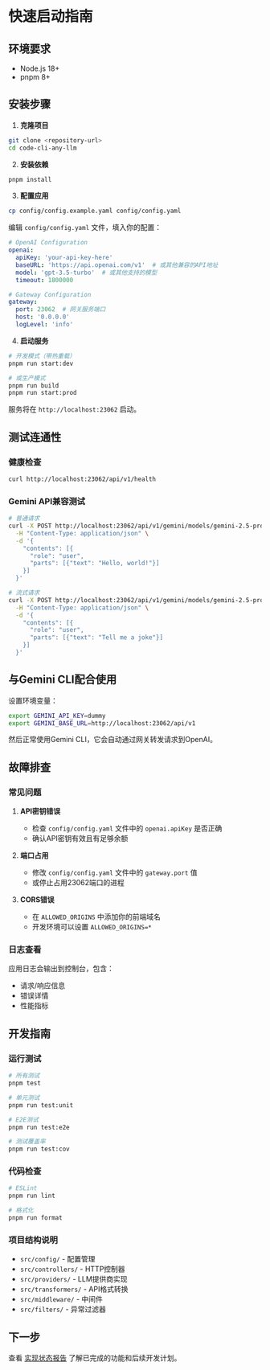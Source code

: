 # 快速启动指南

## 环境要求

- Node.js 18+
- pnpm 8+

## 安装步骤

1. **克隆项目**
```bash
git clone <repository-url>
cd code-cli-any-llm
```

2. **安装依赖**
```bash
pnpm install
```

3. **配置应用**
```bash
cp config/config.example.yaml config/config.yaml
```

编辑 `config/config.yaml` 文件，填入你的配置：
```yaml
# OpenAI Configuration
openai:
  apiKey: 'your-api-key-here'
  baseURL: 'https://api.openai.com/v1'  # 或其他兼容的API地址
  model: 'gpt-3.5-turbo'  # 或其他支持的模型
  timeout: 1800000

# Gateway Configuration
gateway:
  port: 23062  # 网关服务端口
  host: '0.0.0.0'
  logLevel: 'info'
```

4. **启动服务**
```bash
# 开发模式（带热重载）
pnpm run start:dev

# 或生产模式
pnpm run build
pnpm run start:prod
```

服务将在 `http://localhost:23062` 启动。

## 测试连通性

### 健康检查
```bash
curl http://localhost:23062/api/v1/health
```

### Gemini API兼容测试
```bash
# 普通请求
curl -X POST http://localhost:23062/api/v1/gemini/models/gemini-2.5-pro:generateContent \
  -H "Content-Type: application/json" \
  -d '{
    "contents": [{
      "role": "user",
      "parts": [{"text": "Hello, world!"}]
    }]
  }'

# 流式请求
curl -X POST http://localhost:23062/api/v1/gemini/models/gemini-2.5-pro:streamGenerateContent \
  -H "Content-Type: application/json" \
  -d '{
    "contents": [{
      "role": "user",
      "parts": [{"text": "Tell me a joke"}]
    }]
  }'
```

## 与Gemini CLI配合使用

设置环境变量：
```bash
export GEMINI_API_KEY=dummy
export GEMINI_BASE_URL=http://localhost:23062/api/v1
```

然后正常使用Gemini CLI，它会自动通过网关转发请求到OpenAI。

## 故障排查

### 常见问题

1. **API密钥错误**
   - 检查 `config/config.yaml` 文件中的 `openai.apiKey` 是否正确
   - 确认API密钥有效且有足够余额

2. **端口占用**
   - 修改 `config/config.yaml` 文件中的 `gateway.port` 值
   - 或停止占用23062端口的进程

3. **CORS错误**
   - 在 `ALLOWED_ORIGINS` 中添加你的前端域名
   - 开发环境可以设置 `ALLOWED_ORIGINS=*`

### 日志查看

应用日志会输出到控制台，包含：
- 请求/响应信息
- 错误详情
- 性能指标

## 开发指南

### 运行测试
```bash
# 所有测试
pnpm test

# 单元测试
pnpm run test:unit

# E2E测试
pnpm run test:e2e

# 测试覆盖率
pnpm run test:cov
```

### 代码检查
```bash
# ESLint
pnpm run lint

# 格式化
pnpm run format
```

### 项目结构说明

- `src/config/` - 配置管理
- `src/controllers/` - HTTP控制器
- `src/providers/` - LLM提供商实现
- `src/transformers/` - API格式转换
- `src/middleware/` - 中间件
- `src/filters/` - 异常过滤器

## 下一步

查看 [实现状态报告](./implementation-status.md) 了解已完成的功能和后续开发计划。
